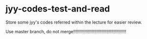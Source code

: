 # jyy-codes-test-and-read
Store some jyy's codes referred within the lecture for easier review.


Use master branch, do not merge!!!!!!!!!!!!!!!!!!!!!!!!!!!!!!!!!!!!!!!!!!!
